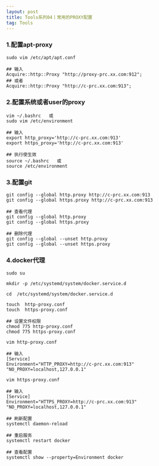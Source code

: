 ```yaml
---
layout: post
title: Tools系列04丨常用的PROXY配置
tag: Tools
---
```


### 1.配置apt-proxy

    sudo vim /etc/apt/apt.conf

    ## 输入
    Acquire::http::Proxy "http://proxy-prc.xx.com:912";
    ## 或者
    Acquire::http::Proxy "http://c-prc.xx.com:913";


### 2.配置系统或者user的proxy

    vim ~/.bashrc   或
    sudo vim /etc/environment

    ## 输入
    export http_proxy='http://c-prc.xx.com:913'
    export https_proxy='http://c-prc.xx.com:913'

    ## 执行使生效
    source ~/.bashrc   或
    source /etc/environment 

### 3.配置git
    git config --global http.proxy http://c-prc.xx.com:913
    git config --global https.proxy http://c-prc.xx.com:913
    
    ## 查看代理
    git config --global http.proxy
    git config --global https.proxy
    
    ## 删除代理
    git config --global --unset http.proxy
    git config --global --unset https.proxy

### 4.docker代理

    sudo su

    mkdir -p /etc/systemd/system/docker.service.d

    cd  /etc/systemd/system/docker.service.d

    touch  http-proxy.conf    
    touch  https-proxy.conf

    ## 设置文件权限
    chmod 775 http-proxy.conf  
    chmod 775 https-proxy.conf 

    vim http-proxy.conf       

    ## 输入
    [Service]
    Environment="HTTP_PROXY=http://c-prc.xx.com:913" "NO_PROXY=localhost,127.0.0.1"

    vim https-proxy.conf

    ## 输入
    [Service]
    Environment="HTTPS_PROXY=http://c-prc.xx.com:913" "NO_PROXY=localhost,127.0.0.1"

    ## 刷新配置
    systemctl daemon-reload

    ## 重启服务
    systemctl restart docker

    ## 查看配置
    systemctl show --property=Environment docker   